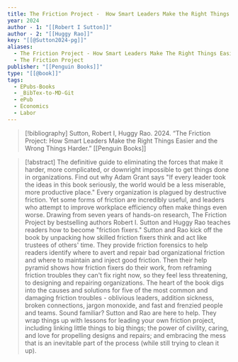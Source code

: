 ```yaml
---
title: The Friction Project -  How Smart Leaders Make the Right Things Easier and the Wrong Things Harder
year: 2024
author - 1: "[[Robert I Sutton]]"
author - 2: "[[Huggy Rao]]"
key: "[[@Sutton2024-pg]]"
aliases:
  - The Friction Project - How Smart Leaders Make The Right Things Easier And The Wrong Things Harder
  - The Friction Project
publisher: "[[Penguin Books]]"
type: "[[@book]]"
tags:
  - EPubs-Books
  - _BibTex-to-MD-Git
  - ePub
  - Economics
  - Labor
---
```


> [!bibliography]
> Sutton, Robert I, Huggy Rao. 2024. “The Friction Project: How Smart Leaders Make the Right Things Easier and the Wrong Things Harder.” [[Penguin Books]]

> [!abstract]
> The definitive guide to eliminating the forces that make it harder, more complicated, or downright impossible to get things done in organizations. Find out why Adam Grant says "If every leader took the ideas in this book seriously, the world would be a less miserable, more productive place." Every organization is plagued by destructive friction. Yet some forms of friction are incredibly useful, and leaders who attempt to improve workplace efficiency often make things even worse. Drawing from seven years of hands-on research, The Friction Project by bestselling authors Robert I. Sutton and Huggy Rao teaches readers how to become "friction fixers." Sutton and Rao kick off the book by unpacking how skilled friction fixers think and act like trustees of others' time. They provide friction forensics to help readers identify where to avert and repair bad organizational friction and where to maintain and inject good friction. Then their help pyramid shows how friction fixers do their work, from reframing friction troubles they can't fix right now, so they feel less threatening, to designing and repairing organizations. The heart of the book digs into the causes and solutions for five of the most common and damaging friction troubles -  oblivious leaders, addition sickness, broken connections, jargon monoxide, and fast and frenzied people and teams. Sound familiar? Sutton and Rao are here to help. They wrap things up with lessons for leading your own friction project, including linking little things to big things; the power of civility, caring, and love for propelling designs and repairs; and embracing the mess that is an inevitable part of the process (while still trying to clean it up).